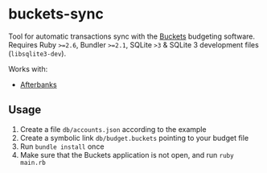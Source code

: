 # buckets-sync
Tool for automatic transactions sync with the [Buckets](https://www.budgetwithbuckets.com/) budgeting software. Requires Ruby `>=2.6`, Bundler `>=2.1`, SQLite `>3` & SQLite 3 development files (`libsqlite3-dev`). 

Works with:
- [Afterbanks](https://www.afterbanks.com)

## Usage
1. Create a file `db/accounts.json` according to the example
2. Create a symbolic link `db/budget.buckets` pointing to your budget file
3. Run `bundle install` once
4. Make sure that the Buckets application is not open, and run `ruby main.rb`
